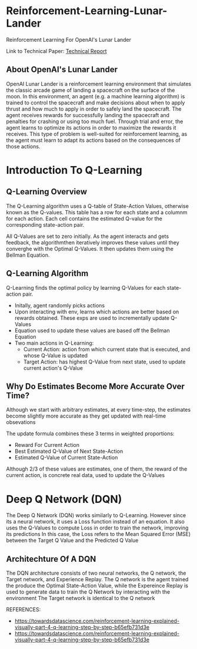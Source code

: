 # Reinforcement-Learning-Lunar-Lander
Reinforcement Learning For OpenAI's Lunar Lander

Link to Technical Paper: [Technical Report](https://github.com/ryanueda/Reinforcement-Learning-Lunar-Lander/blob/main/Reinforcement%20Learning%20Paper.pdf)

## About OpenAI's Lunar Lander
OpenAI Lunar Lander is a reinforcement learning environment that simulates the classic arcade game of landing a spacecraft on the surface of the moon. In this environment, an agent (e.g. a machine learning algorithm) is trained to control the spacecraft and make decisions about when to apply thrust and how much to apply in order to safely land the spacecraft. The agent receives rewards for successfully landing the spacecraft and penalties for crashing or using too much fuel. Through trial and error, the agent learns to optimize its actions in order to maximize the rewards it receives. This type of problem is well-suited for reinforcement learning, as the agent must learn to adapt its actions based on the consequences of those actions.


# Introduction To Q-Learning
## Q-Learning Overview
The Q-Learning algorithm uses a Q-table of State-Action Values, otherwise known as the Q-values. This table has a row for each state and a columnm for each action. 
Each cell contains the estimated Q-value for the corresponding state-action pair.

All Q-Values are set to zero initially. As the agent interacts and gets feedback, the algorithmthen iteratively improves these values until they converghe with the Optimal Q-Values. It then updates them using the Bellman Equation.

## Q-Learning Algorithm
Q-Learning finds the optimal policy by learning Q-Values for each state-action pair.

- Initally, agent randomly picks actions
- Upon interacting with env, learns which actions are better based on rewards obtained. These exps are used to incrementally update Q-Values
- Equation used to update these values are based off the Bellman Equation
- Two main actions in Q-Learning:
  - Current Action: action from which current state that is executed, and whose Q-Value is updated
  - Target Action: has highest Q-Value from next state, used to update current action's Q-Value
  
## Why Do Estimates Become More Accurate Over Time?
Although we start with arbitrary estimates, at every time-step, the estimates become slightly more accurate as they get updated with real-time obsevations

The update formula combines these 3 terms in weighted proportions:
- Reward For Current Action
- Best Estimated Q-Value of Next State-Action
- Estimated Q-Value of Current State-Action

Although 2/3 of these values are estimates, one of them, the reward of the current action, is concrete real data, used to update the Q-Values




# Deep Q Network (DQN)
The Deep Q Network (DQN) works similarly to Q-Learning. However since its a neural network, it uses a Loss function instead of an equation. It also uses the Q-Values to compute Loss in order to train the network, improving its predictions
In this case, the Loss refers to the Mean Squared Error (MSE) between the Target Q Value and the Predicted Q Value

## Architechture Of A DQN
The DQN architecture consists of two neural networks, the Q network, the Target network, and Experience Replay. 
The Q network is the agent trained the produce the Optimal State-Action Value, while the Expereince Replay is used to generate data to train the Q Network by interacting with the environment
The Target network is identical to the Q network


REFERENCES:
- https://towardsdatascience.com/reinforcement-learning-explained-visually-part-4-q-learning-step-by-step-b65efb731d3e
- https://towardsdatascience.com/reinforcement-learning-explained-visually-part-4-q-learning-step-by-step-b65efb731d3e
